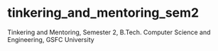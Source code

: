 # tinkering_and_mentoring_sem2
Tinkering and Mentoring, Semester 2, B.Tech. Computer Science and Engineering, GSFC University
